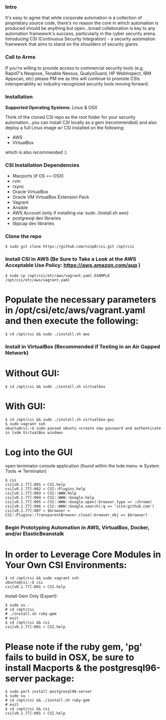 ### **Intro** ###
It's easy to agree that while corporate automation is a collection of proprietary source code, there's no reason the core in which automation is produced should be anything but open...broad collaboration is key to any automation framework's success, particularly in the cyber security arena.  Introducing CSI (Continuous Security Integration) - a security automation framework that aims to stand on the shoulders of security giants.

### **Call to Arms** ###
If you're willing to provide access to commercial security tools (e.g. Rapid7's Nexpose, Tenable Nessus, QualysGuard, HP WebInspect, IBM Appscan, etc) please PM me as this will continue to promote CSIs interoperability w/ industry-recognized security tools moving forward.

### **Installation** ###
**Supported Operating Systems:** Linux & OSX

Think of the cloned CSI repo as the root folder for your security automation...you can install CSI locally as a gem (recommended) and also deploy a full Linux image w/ CSI installed on the following:

  - AWS
  - VirtualBox

which is also recommended :)


### **CSI Installation Dependencies** ###
  - Macports (if OS == OSX)
  - rvm
  - rsync
  - Oracle VirtualBox
  - Oracle VM VirtualBox Extension Pack
  - Vagrant
  - Ansible
  - AWS Account (only if installing via: sudo ./install.sh aws)
  - postgresql dev libraries
  - libpcap dev libraries

### **Clone the repo** ###

 `$ sudo git clone https://github.com/ninp0/csi.git /opt/csi`

### **Install CSI in AWS (Be Sure to Take a Look at the AWS Acceptable Use Policy: https://aws.amazon.com/aup )** ###

  `$ sudo cp /opt/csi/etc/aws/vagrant.yaml.EXAMPLE /opt/csi/etc/aws/vagrant.yaml`
  
  # Populate the necessary parameters in /opt/csi/etc/aws/vagrant.yaml and then execute the following:

  `$ cd /opt/csi && sudo ./install.sh aws`

### **Install in VirtualBox (Recommended if Testing in an Air Gapped Network)** ###
  # Without GUI:

 `$ cd /opt/csi && sudo ./install.sh virtualbox`

  # With GUI:

  ```
  $ cd /opt/csi && sudo ./install.sh virtualbox-gui
  $ sudo vagrant ssh
  ubuntu@csi:~$ sudo passwd ubuntu <create new password and authenticate in lxdm VirtualBox window>
  ```
  
  # Log into the GUI

  open terminator console application (found within the lxde menu => System Tools => Terminator)

  ```
  $ csi
  csi[v0.1.77]:001 » CSI.help
  csi[v0.1.77]:002 » CSI::Plugins.help
  csi[v0.1.77]:003 » CSI::WWW.help
  csi[v0.1.77]:004 » CSI::WWW::Google.help
  csi[v0.1.77]:005 » CSI::WWW::Google.open(:browser_type => :chrome)
  csi[v0.1.77]:006 » CSI::WWW::Google.search(:q => 'site:github.com')
  csi[v0.1.77]:007 » $browser = CSI::Plugins::TransparentBrowser.close(:browser_obj => $browser)
  ```

### **Begin Prototyping Automation in AWS, VirtualBox, Docker, and/or ElasticBeanstalk** ###
  # In order to Leverage Core Modules in Your Own CSI Environments:

  ```
  $ cd /opt/csi && sudo vagrant ssh
  ubuntu@csi:~$ csi
  csi[v0.1.77]:001 » CSI.help
  ```
  
Install Gem Only (Expert):

  ```
  $ sudo su -
  # cd /opt/csi
  # ./install.sh ruby-gem
  # exit
  $ cd /opt/csi && csi
  csi[v0.1.77]:001 » CSI.help
  ```

  # Please note if the ruby gem, 'pg' fails to build in OSX, be sure to install Macports & the postgresql96-server package:

  ```
  $ sudo port install postgresql96-server
  $ sudo su -
  # cd /opt/csi && ./install.sh ruby-gem
  # exit
  $ cd /opt/csi && csi
  csi[v0.1.77]:001 » CSI.help
  ```
